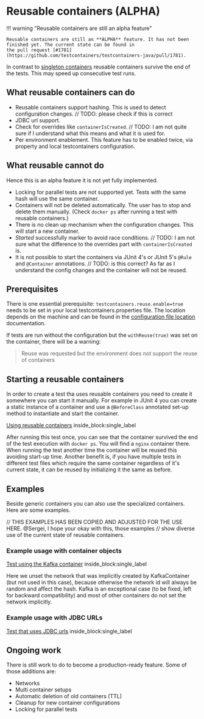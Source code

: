 # Reusable containers (ALPHA)

!!! warning "Reusable containers are still an alpha feature"

    Reusable containers are still an **ALPHA** feature. It has not been finished yet. The current state can be found in
    the pull request [#1781](https://github.com/testcontainers/testcontainers-java/pull/1781).

In contrast to [singleton containers](../test_framework_integration/manual_lifecycle_control.md/#singleton-containers)
reusable containers survive the end of the tests. This may speed up consecutive test runs.

## What reusable containers can do

 * Reusable containers support hashing. This is used to detect configuration changes. // TODO: please check if this is correct
 * JDBC url support.
 * Check for overrides like `containerIsCreated`. // TODO: I am not quite sure if I understand what this means and what it is used for.
 * Per environment enablement. This feature has to be enabled twice, via property and local testcontainers configuration.

## What reusable cannot do

Hence this is an alpha feature it is not yet fully implemented.

 * Locking for parallel tests are not supported yet. Tests with the same hash will use the same container.
 * Containers will not be deleted automatically. The user has to stop and delete them manually. (Check `docker ps` after
   running a test with reusable containers.)
 * There is no clean up mechanism when the configuration changes. This will start a new container.
 * *Started* successfully marker to avoid race conditions. // TODO: I am not sure what the difference to the overrides part with `containerIsCreated` is.
 * It is not possible to start the containers via JUnit 4's or JUnit 5's `@Rule` and `@Container` annotations. // TODO: is this correct? As far as I understand the config changes and the container will not be reused.

## Prerequisites

There is one essential prerequisite: `testcontainers.reuse.enable=true` needs to be set in your local 
testcontainers.properties file. The location depends on the machine and can be found in the 
[configuration file location](./configuration/#configuration-file-location) documentation.

If tests are run without the configuration but the `withReuse(true)` was set on the container, there will be a warning:

> Reuse was requested but the environment does not support the reuse of containers

## Starting a reusable containers

In order to create a test tha uses reusable containers you need to create it somewhere you can start it manually. For
example in JUnit 4 you can create a static instance of a container and use a `@BeforeClass` annotated set-up method to
instantiate and start the container.

<!--codeinclude-->
[Using reusable containers](../examples/junit4/generic/src/test/java/generic/ReusableContainersTest.java) inside_block:single_label
<!--/codeinclude-->

After running this test once, you can see that the container survived the end of the test execution with `docker ps`.
You will find a `nginx` container there. When running the test another time the container will be reused this avoiding
start-up time.
Another benefit is, if you have multiple tests in different test files which require the same container regardless of
it's current state, it can be reused by initializing it the same as before.

## Examples

Beside generic containers you can also use the specialized containers. Here are some examples.

// THIS EXAMPLES HAS BEEN COPIED AND ADJUSTED FOR THE USE HERE. @Sergei, I hope your okay with this, those examples
// show diverse use of the current state of reusable containers.

### Example usage with container objects

<!--codeinclude-->
[Test using the Kafka container](../examples/junit4/generic/src/test/java/generic/ReusableKafkaContainerTest.java) inside_block:single_label
<!--/codeinclude-->

Here we unset the network that was implicitly created by KafkaContainer (but not used in this case), because otherwise
the network id will always be random and affect the hash. Kafka is an exceptional case (to be fixed, left for backward 
compatibility) and most of other containers do not set the network implicitly.

### Example usage with JDBC URLs

<!--codeinclude-->
[Test that uses JDBC urls](../examples/junit4/generic/src/test/java/generic/ReusableContainerWithJdbcUrlsTest.java) inside_block:single_label
<!--/codeinclude-->

## Ongoing work

There is still work to do to become a production-ready feature. Some of those additions are: 

 * Networks
 * Multi container setups
 * Automatic deletion of old containers (TTL)
 * Cleanup for new container configurations
 * Locking for parallel tests
